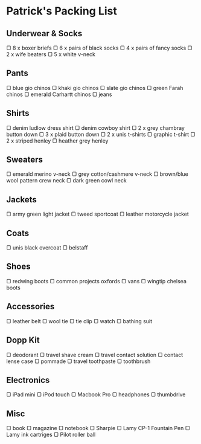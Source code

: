 # Patrick's Packing List

## Underwear & Socks
▢ 8 x boxer briefs
▢ 6 x pairs of black socks
▢ 4 x pairs of fancy socks
▢ 2 x wife beaters
▢ 5 x white v-neck

## Pants
▢ blue gio chinos
▢ khaki gio chinos
▢ slate gio chinos
▢ green Farah chinos
▢ emerald Carhartt chinos
▢ jeans

## Shirts
▢ denim ludlow dress shirt
▢ denim cowboy shirt
▢ 2 x grey chambray button down
▢ 3 x plaid button down
▢ 2 x unis t-shirts
▢ graphic t-shirt
▢ 2 x striped henley
▢ heather grey henley

## Sweaters
▢ emerald merino v-neck
▢ grey cotton/cashmere v-neck
▢ brown/blue wool pattern crew neck
▢ dark green cowl neck

## Jackets
▢ army green light jacket
▢ tweed sportcoat
▢ leather motorcycle jacket

## Coats
▢ unis black overcoat
▢ belstaff

## Shoes
▢ redwing boots
▢ common projects oxfords
▢ vans
▢ wingtip chelsea boots

## Accessories
▢ leather belt
▢ wool tie
▢ tie clip
▢ watch
▢ bathing suit

## Dopp Kit
▢ deodorant
▢ travel shave cream
▢ travel contact solution
▢ contact lense case
▢ pommade
▢ travel toothpaste
▢ toothbrush

## Electronics
▢ iPad mini
▢ iPod touch
▢ Macbook Pro
▢ headphones
▢ thumbdrive

## Misc
▢ book
▢ magazine
▢ notebook
▢ Sharpie
▢ Lamy CP-1 Fountain Pen
▢ Lamy ink cartriges
▢ Pilot roller ball

